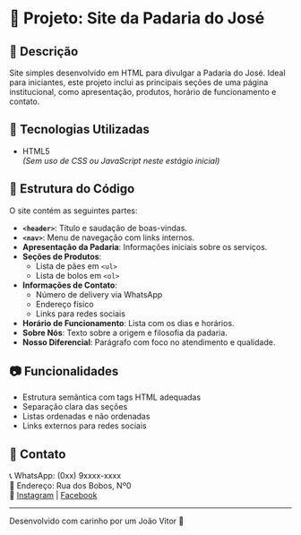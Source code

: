 # 🥖 Projeto: Site da Padaria do José

## 📌 Descrição
Site simples desenvolvido em HTML para divulgar a Padaria do José. Ideal para iniciantes, este projeto inclui as principais seções de uma página institucional, como apresentação, produtos, horário de funcionamento e contato.

## 🧱 Tecnologias Utilizadas
- HTML5  
*(Sem uso de CSS ou JavaScript neste estágio inicial)*

## 🧩 Estrutura do Código
O site contém as seguintes partes:

- **`<header>`**: Título e saudação de boas-vindas.
- **`<nav>`**: Menu de navegação com links internos.
- **Apresentação da Padaria**: Informações iniciais sobre os serviços.
- **Seções de Produtos**:
  - Lista de pães em `<ul>`
  - Lista de bolos em `<ol>`
- **Informações de Contato**:
  - Número de delivery via WhatsApp
  - Endereço físico
  - Links para redes sociais
- **Horário de Funcionamento**: Lista com os dias e horários.
- **Sobre Nós**: Texto sobre a origem e filosofia da padaria.
- **Nosso Diferencial**: Parágrafo com foco no atendimento e qualidade.

## 📷 Funcionalidades
- Estrutura semântica com tags HTML adequadas
- Separação clara das seções
- Listas ordenadas e não ordenadas
- Links externos para redes sociais

## 🧁 Contato
📞 WhatsApp: (0xx) 9xxxx-xxxx  
📍 Endereço: Rua dos Bobos, Nº0  
🔗 [Instagram](http://instagram.com) | [Facebook](http://facebook.com)

---

Desenvolvido com carinho por um João Vitor 🍞
